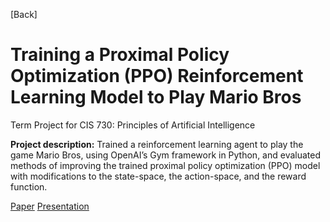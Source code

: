 [Back]

# Training a Proximal Policy Optimization (PPO) Reinforcement Learning Model to Play Mario Bros

Term Project for CIS 730: Principles of Artificial Intelligence

**Project description:** Trained a reinforcement learning agent to play the game Mario Bros, using OpenAI’s Gym framework in Python, and evaluated methods of improving the trained proximal policy optimization (PPO) model with modifications to the state-space, the action-space, and the reward function.

<a href="pdf/cis730-paper.pdf">Paper</a>
<a href="pdf/cis730-presentation.pdf">Presentation</a>

